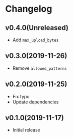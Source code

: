 # Changelog

## v0.4.0(Unreleased)

* Add `max_upload_bytes`

## v0.3.0(2019-11-26)

* Remove `allowed_patterns`

## v0.2.0(2019-11-25)

* Fix typo
* Update dependencies

## v0.1.0(2019-11-17)

* Initial release